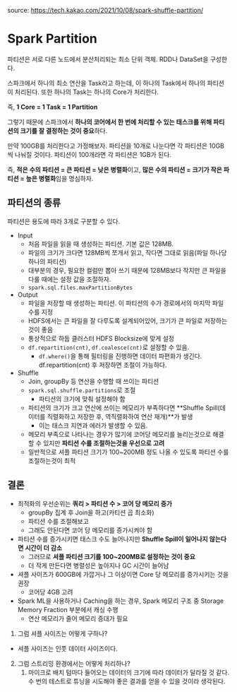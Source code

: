 source: https://tech.kakao.com/2021/10/08/spark-shuffle-partition/

# Spark Partition

파티션은 서로 다른 노드에서 분산처리되는 최소 단위 객체. RDD나 DataSet을 구성한다.

스파크에서 하나의 최소 연산을 Task라고 하는데, 이 하나의 Task에서 하나의 파티션이 처리된다. 또한 하나의 Task는 하나의 Core가 처리한다.

즉, **1 Core = 1 Task = 1 Partition**

그렇기 때문에 스파크에서 **하나의 코어에서 한 번에 처리할 수 있는 태스크를 위해 파티션의 크기를 잘 결정하는 것이 중요**하다.

만약 100GB를 처리한다고 가정해보자. 파티션을 10개로 나눈다면 각 파티션은 10GB씩 나눠질 것이다. 파티션이 100개라면 각 파티션은 1GB가 된다.

즉, **적은 수의 파티션 = 큰 파티션 = 낮은 병렬화**이고, **많은 수의 파티션 = 크기가 작은 파티션 = 높은 병렬화**임을 명심하자.

## 파티션의 종류

파티션은 용도에 따라 3개로 구분할 수 있다.

- Input
  - 처음 파일을 읽을 때 생성하는 파티션. 기본 값은 128MB.
  - 파일의 크기가 크다면 128MB씩 쪼개서 읽고, 작다면 그대로 읽음(파일 하나당 하나의 파티션)
  - 대부분의 경우, 필요한 컬럼만 뽑아 쓰기 때문에 128MB보다 작지만 큰 파일을 다룰 때에는 설정 값을 조절하자.
  - `spark.sql.files.maxPartitionBytes`
- Output
  - 파일을 저장할 때 생성하는 파티션. 이 파티션의 수가 경로에서의 마지막 파일 수를 지정
  - HDFS에서는 큰 파일을 잘 다루도록 설계되어있어, 크기가 큰 파일로 저장하는 것이 좋음
  - 통상적으로 하둡 클러스터 HDFS Blocksize에 맞게 설정
  - `df.repartition(cnt)`, `df.coalesce(cnt)`로 설정할 수 있음.
    - `df.where()`을 통해 필터링을 진행하면 데이터 파편화가 생긴다. df.repartition(cnt) 후 저장하면 조절이 가능하다.
- Shuffle
  - Join, groupBy 등 연산을 수행할 때 쓰이는 파티션
  - `spark.sql.shuffle.partitions`로 조절
    - 파티션의 크기에 맞춰 설정해야 함
  - 파티션의 크기가 크고 연산에 쓰이는 메모리가 부족하다면 **Shuffle Spill(데이터를 직렬화하고 저장한 후, 역직렬화하여 연산 재개)**가 발생
    - 이는 태스크 지연과 에러가 발생할 수 있음. 
  - 메모리 부족으로 나타나는 경우가 많기에 코어당 메모리를 늘리는것으로 해결할 수 있지만 **파티션 수를 조절하는것을 우선으로 고려**
  - 일반적으로 셔플 파티션 크기가 100~200MB 정도 나올 수 있도록 파티션 수를 조절하는것이 최적

## 결론

- 최적화의 우선순위는 **쿼리 > 파티션 수 > 코어 당 메모리 증가**
  - groupBy 집계 후 Join을 하고(카티션 곱 최소화)
  - 파티션 수를 조절해보고
  - 그래도 안된다면 코어 당 메모리를 증가시켜야 함
- 파티션 수를 증가시키면 태스크 수도 늘어나지만 **Shuffle Spill이 일어나지 않는다면 시간이 더 감소**
  - 그러므로 **셔플 파티션 크기를 100~200MB로 설정하는 것이 중요**
  - 더 작게 만든다면 병렬성은 높아지나 GC 시간이 늘어남
- 셔플 사이즈가 600GB에 가깝거나 그 이상이면 Core 당 메모리를 증가시키는 것을 권장
  - 코어당 4GB 고려
- Spark ML을 사용하거나 Caching을 하는 경우, Spark 메모리 구조 중 Storage Memory Fraction 부분에서 캐싱 수행
  - 연산 메모리가 줄어 메모리 증대가 필요

1. 그럼 셔플 사이즈는 어떻게 구하나?
  - 셔플 사이즈는 인풋 데이터 사이즈이다.
2. 그럼 스트리밍 환경에서는 어떻게 처리하나?
   1. 마이크로 배치 텀마다 들어오는 데이터의 크기에 따라 데이터가 달라질 것 같다. 수 번의 테스트로 튜닝을 시도해야 좋은 결과를 얻을 수 있을 것이라 생각된다.

